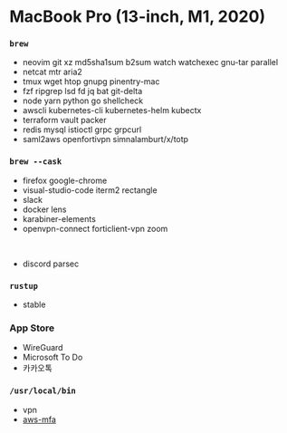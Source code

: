 MacBook Pro (13-inch, M1, 2020)
========

### `brew`
- neovim git xz md5sha1sum b2sum watch watchexec gnu-tar parallel
- netcat mtr aria2
- tmux wget htop gnupg pinentry-mac
- fzf ripgrep lsd fd jq bat git-delta
- node yarn python go shellcheck
- awscli kubernetes-cli kubernetes-helm kubectx
- terraform vault packer
- redis mysql istioctl grpc grpcurl
- saml2aws openfortivpn simnalamburt/x/totp

### `brew --cask`
- firefox google-chrome
- visual-studio-code iterm2 rectangle
- slack
- docker lens
- karabiner-elements
- openvpn-connect forticlient-vpn zoom

&nbsp;

- discord parsec

### `rustup`
- stable

### App Store
- WireGuard
- Microsoft To Do
- 카카오톡

### `/usr/local/bin`
- vpn
- [aws-mfa](https://github.com/simnalamburt/snippets/blob/master/sh/aws-mfa)

